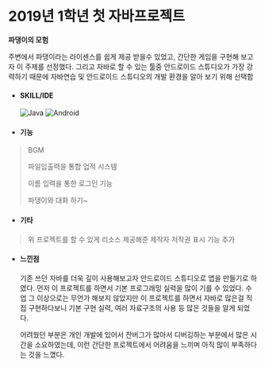 # 2019년 1학년 첫 자바프로젝트

**파댕이의 모험**

주변에서 파댕이라는 라이센스를 쉽게 제공 받을수 있었고, 간단한 게임을 구현해 보고자 이 주제를 선정했다. 그리고 자바로 할 수 있는 툴중 안드로이드 스튜디오가 가장 강력하기 때문에 자바연습 및 안드로이드 스튜디오의 개발 환경을 알아 보기 위해 선택함



- #### **SKILL/IDE**

  ![Java](https://img.shields.io/badge/Java-007396.svg?&style=for-the-badge&logo=Java&logoColor=white)
  ![Android](https://img.shields.io/badge/Android-3DDC84.svg?&style=for-the-badge&logo=Android&logoColor=white)

- #### 기능

> BGM
>
> 파일입출력을 통합 업적 시스템
>
> 이름 입력을 통한 로그인 기능
>
> 파댕이와 대화 하기~

- #### 기타

> 위 프로젝트를 할 수 있게 리소스 제공해준 제작자 저작권 표시 기능 추가



- #### 느낀점

   기존 쓰던 자바를 더욱 깊이 사용해보고자 안드로이드 스튜디오로 앱을 만들기로 하였다. 먼저 이 프로젝트를 하면서 기본 프로그래밍 실력을 많이 기를 수 있었다. 수업 그 이상으로는 무언가 해보지 않았지만 이 프로젝트를 하면서 자바로 많은걸 직접 구현하다보니 기본 구현 실력, 여러 자료구조의 사용 등 많은 것들을 알게 되었다.

   어려웠던 부분은 개인 개발에 있어서 잔버그가 많아서 디버깅하는 부분에서 많은 시간을 소요하였는데, 이런 간단한 프로젝트에서 어려움을 느끼며 아직 많이 부족하다는 것을 느꼈다.
